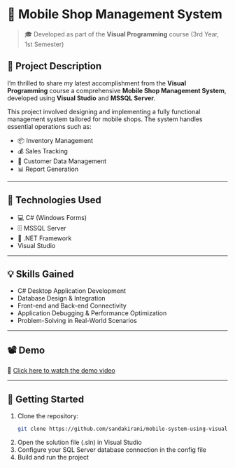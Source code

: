 # 📱 Mobile Shop Management System

> 🎓 Developed as part of the **Visual Programming** course (3rd Year, 1st Semester)

## 📝 Project Description

I’m thrilled to share my latest accomplishment from the **Visual Programming** course a comprehensive **Mobile Shop Management System**, developed using **Visual Studio** and **MSSQL Server**.

This project involved designing and implementing a fully functional management system tailored for mobile shops. The system handles essential operations such as:

- 📦 Inventory Management  
- 💰 Sales Tracking  
- 👥 Customer Data Management  
- 📊 Report Generation

---

## 🔧 Technologies Used

- 💻 C# (Windows Forms)
- 🗄️ MSSQL Server
- 🧩 .NET Framework
- Visual Studio

---

## 💡 Skills Gained

- C# Desktop Application Development
- Database Design & Integration
- Front-end and Back-end Connectivity
- Application Debugging & Performance Optimization
- Problem-Solving in Real-World Scenarios

---

## 📽️ Demo

🎥 [Click here to watch the demo video](https://www.linkedin.com/posts/vihangi-sandakirani_university-visualprogramming-project-activity-7228647200124215296-oONX?utm_source=share&utm_medium=member_desktop&rcm=ACoAADvXYMkB57HmQhefMC2-tLEEPej6tEDn7Xw)

---


## 🚀 Getting Started

1. Clone the repository:
   ```bash
   git clone https://github.com/sandakirani/mobile-system-using-visual-studio.git

2. Open the solution file (.sln) in Visual Studio
3. Configure your SQL Server database connection in the config file
4. Build and run the project
